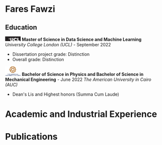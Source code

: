 # Fares Fawzi
## Education

<img src="/assets/img/UCL_logo.png" alt="UCL Logo" width="50"> **Master of Science in Data Science and Machine Learning**
*University College London (UCL)* - September 2022

- Dissertation project grade: Distinction
- Overall grade: Distinction

<img src="/assets/img/AUC_logo.png" alt="AUC Logo" width="50"> **Bachelor of Science in Physics and Bachelor of Science in Mechanical Engineering** - June 2022
*The American University in Cairo (AUC)*
- Dean's Lis and Highest honors (Summa Cum Laude)



# Academic and Industrial Experience
# Publications 
